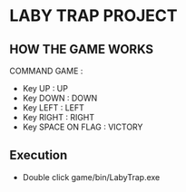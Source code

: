 # LABY TRAP PROJECT
        
## HOW THE GAME WORKS

COMMAND GAME : 
- Key UP : UP
- Key DOWN : DOWN
- Key LEFT : LEFT 
- Key RIGHT : RIGHT
- Key SPACE ON FLAG : VICTORY   

## Execution
- Double click game/bin/LabyTrap.exe

